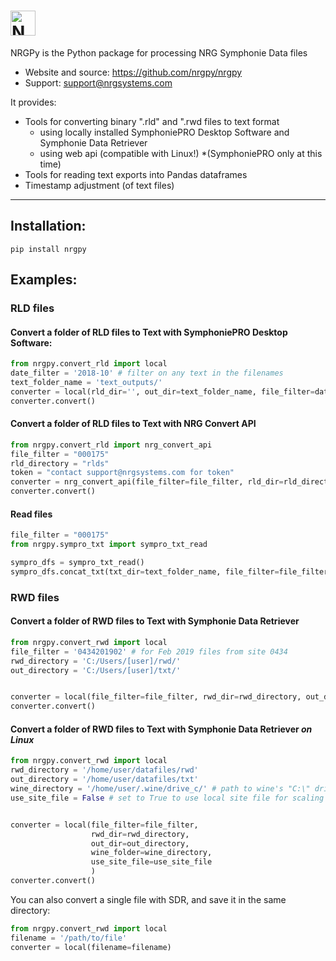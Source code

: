 # <img alt="NRGPy" src="https://www.nrgsystems.com/mysite/images/logo.png?v=3" height="40">

NRGPy is the Python package for processing NRG Symphonie Data files

- Website and source: https://github.com/nrgpy/nrgpy
- Support: support@nrgsystems.com

It provides:

- Tools for converting binary ".rld" and ".rwd files to text format
    - using locally installed SymphoniePRO Desktop Software and Symphonie Data Retriever
    - using web api (compatible with Linux!) *(SymphoniePRO only at this time)
- Tools for reading text exports into Pandas dataframes
- Timestamp adjustment (of text files)

***
## Installation:

    pip install nrgpy

## Examples:

### RLD files

#### Convert a folder of RLD files to Text with SymphoniePRO Desktop Software:
```python
from nrgpy.convert_rld import local
date_filter = '2018-10' # filter on any text in the filenames
text_folder_name = 'text_outputs/'
converter = local(rld_dir='', out_dir=text_folder_name, file_filter=date_filter)
converter.convert()
```
#### Convert a folder of RLD files to Text with NRG Convert API
```python
from nrgpy.convert_rld import nrg_convert_api
file_filter = "000175"
rld_directory = "rlds"
token = "contact support@nrgsystems.com for token"
converter = nrg_convert_api(file_filter=file_filter, rld_dir=rld_directory, token=token)
converter.convert()
```

#### Read files
```python
file_filter = "000175"
from nrgpy.sympro_txt import sympro_txt_read

sympro_dfs = sympro_txt_read()
sympro_dfs.concat_txt(txt_dir=text_folder_name, file_filter=file_filter, output_txt=False)
```

### RWD files

#### Convert a folder of RWD files to Text with Symphonie Data Retriever
```python
from nrgpy.convert_rwd import local
file_filter = '0434201902' # for Feb 2019 files from site 0434
rwd_directory = 'C:/Users/[user]/rwd/'
out_directory = 'C:/Users/[user]/txt/'


converter = local(file_filter=file_filter, rwd_dir=rwd_directory, out_dir=out_directory)
converter.convert()
```

#### Convert a folder of RWD files to Text with Symphonie Data Retriever _on Linux_
```python
from nrgpy.convert_rwd import local
rwd_directory = '/home/user/datafiles/rwd'
out_directory = '/home/user/datafiles/txt'
wine_directory = '/home/user/.wine/drive_c/' # path to wine's "C:\" drive
use_site_file = False # set to True to use local site file for scaling and headers


converter = local(file_filter=file_filter, 
                  rwd_dir=rwd_directory, 
                  out_dir=out_directory,
                  wine_folder=wine_directory,
                  use_site_file=use_site_file
                  )
converter.convert()
```


You can also convert a single file with SDR, and save it in the same directory:

```python
from nrgpy.convert_rwd import local
filename = '/path/to/file'
converter = local(filename=filename)
```